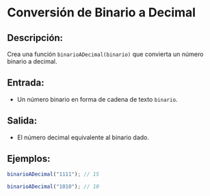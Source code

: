 # Conversión de Binario a Decimal

## Descripción:
Crea una función `binarioADecimal(binario)` que convierta un número binario a decimal.

## Entrada:
- Un número binario en forma de cadena de texto `binario`.

## Salida:
- El número decimal equivalente al binario dado.

## Ejemplos:

```javascript
binarioADecimal("1111"); // 15

binarioADecimal("1010"); // 10
```